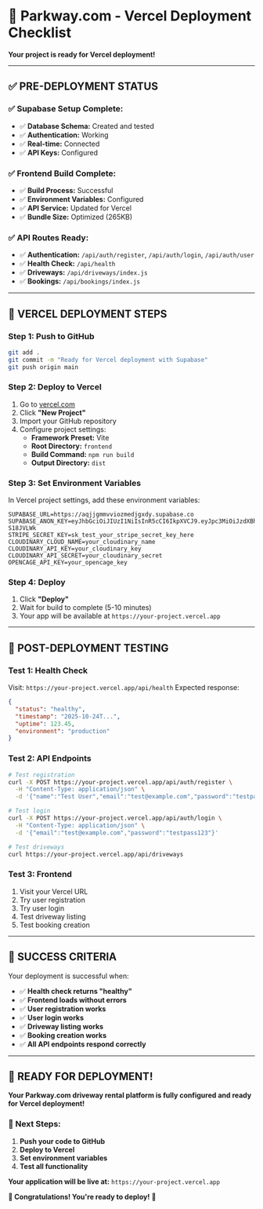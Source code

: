 # 🚀 Parkway.com - Vercel Deployment Checklist

**Your project is ready for Vercel deployment!**

---

## ✅ **PRE-DEPLOYMENT STATUS**

### **✅ Supabase Setup Complete:**
- ✅ **Database Schema:** Created and tested
- ✅ **Authentication:** Working
- ✅ **Real-time:** Connected
- ✅ **API Keys:** Configured

### **✅ Frontend Build Complete:**
- ✅ **Build Process:** Successful
- ✅ **Environment Variables:** Configured
- ✅ **API Service:** Updated for Vercel
- ✅ **Bundle Size:** Optimized (265KB)

### **✅ API Routes Ready:**
- ✅ **Authentication:** `/api/auth/register`, `/api/auth/login`, `/api/auth/user`
- ✅ **Health Check:** `/api/health`
- ✅ **Driveways:** `/api/driveways/index.js`
- ✅ **Bookings:** `/api/bookings/index.js`

---

## 🚀 **VERCEL DEPLOYMENT STEPS**

### **Step 1: Push to GitHub**
```bash
git add .
git commit -m "Ready for Vercel deployment with Supabase"
git push origin main
```

### **Step 2: Deploy to Vercel**
1. Go to [vercel.com](https://vercel.com)
2. Click **"New Project"**
3. Import your GitHub repository
4. Configure project settings:
   - **Framework Preset:** Vite
   - **Root Directory:** `frontend`
   - **Build Command:** `npm run build`
   - **Output Directory:** `dist`

### **Step 3: Set Environment Variables**
In Vercel project settings, add these environment variables:

```
SUPABASE_URL=https://aqjjgmmvviozmedjgxdy.supabase.co
SUPABASE_ANON_KEY=eyJhbGciOiJIUzI1NiIsInR5cCI6IkpXVCJ9.eyJpc3MiOiJzdXBhYmFzZSIsInJlZiI6ImFxampnbW12dmlvem1lZGpneGR5Iiwicm9sZSI6ImFub24iLCJpYXQiOjE3NjEzMjA5MTUsImV4cCI6MjA3Njg5NjkxNX0.XCQQfVAGDTnDqC4W6RHMd8Rmj3C8UyFUmE-S18JVLWk
STRIPE_SECRET_KEY=sk_test_your_stripe_secret_key_here
CLOUDINARY_CLOUD_NAME=your_cloudinary_name
CLOUDINARY_API_KEY=your_cloudinary_key
CLOUDINARY_API_SECRET=your_cloudinary_secret
OPENCAGE_API_KEY=your_opencage_key
```

### **Step 4: Deploy**
1. Click **"Deploy"**
2. Wait for build to complete (5-10 minutes)
3. Your app will be available at `https://your-project.vercel.app`

---

## 🧪 **POST-DEPLOYMENT TESTING**

### **Test 1: Health Check**
Visit: `https://your-project.vercel.app/api/health`
Expected response:
```json
{
  "status": "healthy",
  "timestamp": "2025-10-24T...",
  "uptime": 123.45,
  "environment": "production"
}
```

### **Test 2: API Endpoints**
```bash
# Test registration
curl -X POST https://your-project.vercel.app/api/auth/register \
  -H "Content-Type: application/json" \
  -d '{"name":"Test User","email":"test@example.com","password":"testpass123"}'

# Test login
curl -X POST https://your-project.vercel.app/api/auth/login \
  -H "Content-Type: application/json" \
  -d '{"email":"test@example.com","password":"testpass123"}'

# Test driveways
curl https://your-project.vercel.app/api/driveways
```

### **Test 3: Frontend**
1. Visit your Vercel URL
2. Try user registration
3. Try user login
4. Test driveway listing
5. Test booking creation

---

## 🎯 **SUCCESS CRITERIA**

Your deployment is successful when:
- ✅ **Health check returns "healthy"**
- ✅ **Frontend loads without errors**
- ✅ **User registration works**
- ✅ **User login works**
- ✅ **Driveway listing works**
- ✅ **Booking creation works**
- ✅ **All API endpoints respond correctly**

---

## 🎉 **READY FOR DEPLOYMENT!**

**Your Parkway.com driveway rental platform is fully configured and ready for Vercel deployment!**

### **🚀 Next Steps:**
1. **Push your code to GitHub**
2. **Deploy to Vercel**
3. **Set environment variables**
4. **Test all functionality**

**Your application will be live at:** `https://your-project.vercel.app`

**🎉 Congratulations! You're ready to deploy!** 🚀
